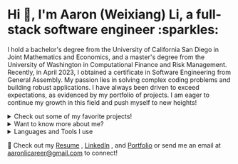 <h1>Hi 👋, I'm Aaron (Weixiang) Li, a full-stack software engineer :sparkles:</h1>

I hold a bachelor's degree from the University of California San Diego in Joint Mathematics and Economics, and a master's degree from the University of Washington in Computational Finance and Risk Management. Recently, in April 2023, I obtained a certificate in Software Engineering from General Assembly. My passion lies in solving complex coding problems and building robust applications. I have always been driven to exceed expectations, as evidenced by my portfolio of projects. I am eager to continue my growth in this field and push myself to new heights!


<details>
  <summary>Check out some of my favorite projects!</summary>
  <br>
  <table bordercolor="#66b2b2">
  <tr>
     <td width="33%" valign="top">
      <h3>MockStocks</h3>
        <br />
        <p><a href="https://github.com/aaronweixiangli/mock-stocks">Repo</a> | <a href="https://mock-stocks-al.herokuapp.com/">Live App</a></p>
        <br />
            <img src="https://i.imgur.com/EcwVzjM.png" width="100%" alt="mockstocks"/>
        </a>
       <p> <br>MockStocks is a MERN stack project built using MongoDB, Express, React, and Node. It is a stock trading simulation platform designed for educational and entertainment purposes, allowing users to trade stocks with virtual money and learn how to invest in the stock market without risking their own capital.</p>
       <br />
    </td>
    <td width="33%" valign="top">
      <h3>NetMart</h3>
        <br />
        <p><a href="https://github.com/aaronweixiangli/NetMart">Repo</a> | <a href="https://netmart.herokuapp.com/">Live App</a></p>
        <br />
            <img src="https://i.imgur.com/nvhZ3E0.png" width="100%" alt="netmart"/>
        </a>
       <p> <br>A full-stack e-commerce app for buying and selling used goods with RedCircle API for search results and AWS S3
for image uploads. Users can browse, buy and sell goods, write reviews for sellers after order completion, and add products to
their wish list. Built with HTML, CSS, JavaScript, Python, Django, PostgreSQL, and AWS S3.</p>
      <br />
    </td>
  </tr>
   <tr>
    <td width="33%" valign="top">
      <h3>YumYum </h3>
        <br />
        <p><a href="https://github.com/aaronweixiangli/yum-yum">Repo</a> | <a href="https://yum-yum-10.herokuapp.com/">Live App</a></p>
        <br />
            <img src="https://i.imgur.com/qWY69IL.png" width="100%" alt="yumyum"/>
        <p> <br>A full-stack web application that allows users to browse and search for restaurants by location, cuisine, price
range, and more. The app features a responsive and intuitive UI, utilizes the Yelp API, and enables users to leave reviews and
save favorite restaurants. Built using JavaScript, CSS, HTML, Node.js, Express, and MongoDB.</p>
      <br />
    <td />
          <h3>Roulette </h3>
        <br />
        <p><a href="https://github.com/aaronweixiangli/roulette">Repo</a> | <a href="https://aaronweixiangli.github.io/roulette/">Live App</a></p>
        <br />
            <img src="https://i.imgur.com/Jm5y7aX.png" width="100%" alt="roulette"/>
        <p> <br>A web-based casino game where players can place bets on different outcomes, such as a single number, groupings
of numbers, colors, or odd/even numbers. Built using HTML, CSS, and JavaScript.</p>
      <br />
  </tr>
</table>
<br>
  </details>
  
  <details>
  <summary>Want to know more about me?</summary><br>
  
  
- 🌍 I currently reside in Seattle, WA and as a first-generation college student, I am driven to excel in my career.
- ⚖️ I have had the privilege of helping a startup grow from its inception to a profitable business, leveraging my skills in problem-solving, team-building, and strategic thinking.
- 🔭 I am constantly challenging myself to improve my technical skills, and I spend a significant amount of time working on LeetCode problems to stay sharp and up-to-date with the latest developments in software engineering.
- 🌱 I am currently seeking new opportunities in the field of software engineering, and I am excited to bring my skills, experience, and passion to a new challenge.

<h4 align="left">My Leetcode Stats</h4>

<p>&nbsp;<img src="https://i.imgur.com/KNprYsn.png" alt="leetcode" /></p>
</details>


<details>
  <summary>Languages and Tools I use</summary><br>
  
<p align="left">
Python | JavaScript | HTML | CSS | Node.js | Express.js | Django | React | Mongoose | MongoDB | PostgreSQL | SQL |
Git | VS Code | Heroku | jQuery | Typescript | R Studio | Excel VBA | MATLAB | Fluent in Chinese (Cantonese & Mandarin)
 </p>

</details>

📄 Check out my [Resume](https://drive.google.com/file/d/1i2DgBAiq8py8sGtjOLvAnvkHhLPZUYn2/view?usp=share_link) , [LinkedIn](https://www.linkedin.com/in/aaronweixiangli/) , and [Portfolio](https://aaronweixiangli.github.io/aaron-li-portfolio/) or send me an email at aaronlicareer@gmail.com to connect!
